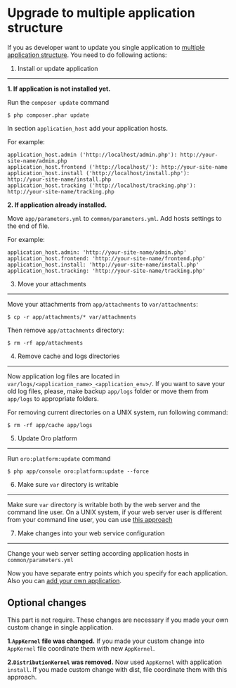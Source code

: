 Upgrade to multiple application structure
=========================================

If you as developer want to update you single application to [multiple application structure](./Resources/doc/getting-started.md#directory-structure).
You need to do following actions:

1. Install or update application
--------------------------------
**1. If application is not installed yet.**

Run the `composer update` command
```
$ php composer.phar update
```
In section `application_host` add your application hosts.

For example:
```
application_host.admin ('http://localhost/admin.php'): http://your-site-name/admin.php
application_host.frontend ('http://localhost/'): http://your-site-name
application_host.install ('http://localhost/install.php'): http://your-site-name/install.php
application_host.tracking ('http://localhost/tracking.php'): http://your-site-name/tracking.php
```

**2. If application already installed.**

Move `app/parameters.yml` to `common/parameters.yml`.
Add hosts settings to the end of file.

For example:
```
application_host.admin: 'http://your-site-name/admin.php'
application_host.frontend: 'http://your-site-name/frontend.php'
application_host.install: 'http://your-site-name/install.php'
application_host.tracking: 'http://your-site-name/tracking.php'
```

3. Move your attachments
------------------------
Move your attachments from `app/attachments` to `var/attachments`:
```
$ cp -r app/attachments/* var/attachments
```

Then remove `app/attachments` directory:
```
$ rm -rf app/attachments
```

4. Remove cache and logs directories
------------------------------------
Now application log files are located in `var/logs/<application_name>_<application_env>/`.
If you want to save your old log files, please, make backup `app/logs` folder or move them from `app/logs` to appropriate folders.

For removing current directories on a UNIX system, run following command:
```
$ rm -rf app/cache app/logs
```

5. Update Oro platform
----------------------
Run `oro:platform:update` command
```
$ php app/console oro:platform:update --force
```

6. Make sure `var` directory is writable
-----------------------------------------
Make sure `var` directory is writable both by the web server and the command line user.
On a UNIX system, if your web server user is different from your command line user, you can use [this approach](http://symfony.com/doc/2.3/book/installation.html#book-installation-permissions)

7. Make changes into your web service configuration
---------------------------------------------------
Change your web server setting according application hosts in `common/parameters.yml`

Now you have separate entry points which you specify for each application.
Also you can [add your own application](./Resources/doc/add-new-application).

Optional changes
----------------
This part is not require. These changes are necessary if you made your own custom change in single application.

**1.`AppKernel` file was changed.**
If you made your custom change into `AppKernel` file coordinate them with new `AppKernel`.

**2.`DistributionKernel` was removed.**
Now used `AppKernel` with application `install`. If you made custom change with dist, file coordinate them with this approach.



